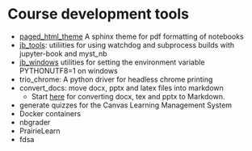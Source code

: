 # Course development tools

* [paged_html_theme](https://github.com/eoas-ubc/paged_html_theme)
  A sphinx theme for pdf formatting of notebooks
* [jb_tools](https://github.com/eoas-ubc/jb_tools):
  utiliities for using watchdog and subprocess builds with jupyter-book and myst_nb
* [jb_windows](https://github.com/eoas-ubc/jb_windows)
  utilities for setting the environment variable PYTHONUTF8=1 on windows
* trio_chrome:  A python driver for headless chrome printing
* convert_docs:  move docx, pptx and latex files into markdown
  * Start [here](https://github.com/eoas-ubc/convert_docs/blob/master/Readme_convert.md) for converting docx, tex and pptx to Markdown.
* generate quizzes for the Canvas Learning Management System
* Docker containers
* nbgrader
* PrairieLearn
* fdsa
